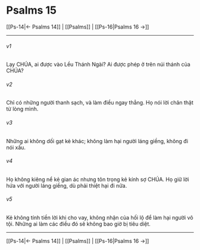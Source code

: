 # Psalms 15

[[Ps-14|← Psalms 14]] | [[Psalms]] | [[Ps-16|Psalms 16 →]]
***



###### v1 
Lạy CHÚA, ai được vào Lều Thánh Ngài? Ai được phép ở trên núi thánh của CHÚA? 

###### v2 
Chỉ có những người thanh sạch, và làm điều ngay thẳng. Họ nói lời chân thật từ lòng mình. 

###### v3 
Những ai không dối gạt kẻ khác; không làm hại người láng giềng, không đi nói xấu. 

###### v4 
Họ không kiêng nể kẻ gian ác nhưng tôn trọng kẻ kính sợ CHÚA. Họ giữ lời hứa với người láng giềng, dù phải thiệt hại đi nữa. 

###### v5 
Kẻ không tính tiền lời khi cho vay, không nhận của hối lộ để làm hại người vô tội. Những ai làm các điều đó sẽ không bao giờ bị tiêu diệt.

***
[[Ps-14|← Psalms 14]] | [[Psalms]] | [[Ps-16|Psalms 16 →]]
